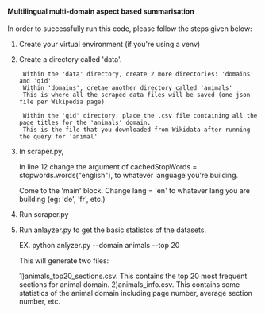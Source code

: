 #### Multilingual multi-domain aspect based summarisation

In order to successfully run this code, please follow the steps given below:

1. Create your virtual environment (if you're using a venv)
2. Create a directory called 'data'. 

        Within the 'data' directory, create 2 more directories: 'domains' and 'qid'
        Within 'domains', cretae another directory called 'animals'
        This is where all the scraped data files will be saved (one json file per Wikipedia page)

        Within the 'qid' directory, place the .csv file containing all the page_titles for the 'animals' domain.
        This is the file that you downloaded from Wikidata after running the query for 'animal'
            
3. In scraper.py, 

    In line 12 change the argument of cachedStopWords = stopwords.words("english"), to whatever language you're building.
    
    Come to the 'main' block. Change lang = 'en' to whatever lang you are building (eg: 'de', 'fr', etc.)

4. Run scraper.py

5. Run anlayzer.py to get the basic statistcs of the datasets.

    EX. python anlyzer.py --domain animals --top 20
    
    This will generate two files:
    
    1)animals_top20_sections.csv. This contains the top 20 most frequent sections for animal domain.
    2)animals_info.csv. This contains some statistics of the animal domain including page number, average section number, etc.
